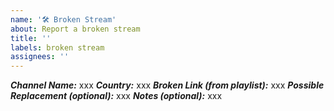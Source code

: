 ```yaml
---
name: '🛠 Broken Stream'
about: Report a broken stream
title: ''
labels: broken stream
assignees: ''
---
```


<!-- Please fill out the information in this issue template so that we can
efficiently process your request -->

<!-- IMPORTANT: An issue may contain a request for only one channel, otherwise it will be closed -->

**_Channel Name:_** xxx
**_Country:_** xxx
**_Broken Link (from playlist):_** xxx
**_Possible Replacement (optional):_** xxx
**_Notes (optional):_** xxx
